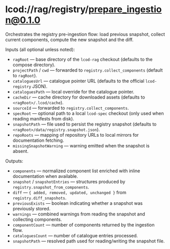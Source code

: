 # lcod://rag/registry/prepare_ingestion@0.1.0

Orchestrates the registry pre-ingestion flow: load previous snapshot, collect
current components, compute the new snapshot and the diff.

Inputs (all optional unless noted):

- `ragRoot` — base directory of the `lcod-rag` checkout (defaults to the compose directory).
- `projectPath` / `cwd` — forwarded to `registry.collect_components` (default to `ragRoot`).
- `cataloguesUrl` — catalogue pointer URL (defaults to the official `lcod-registry` JSON).
- `cataloguesPath` — local override for the catalogue pointer.
- `cacheDir` — cache directory for downloaded assets (defaults to `<ragRoot>/.lcod/cache`).
- `sourceId` — forwarded to `registry.collect_components`.
- `specRoot` — optional path to a local `lcod-spec` checkout (only used when reading manifests from disk).
- `snapshotPath` — file used to persist the registry snapshot (defaults to `<ragRoot>/data/registry.snapshot.json`).
- `repoRoots` — mapping of repository URLs to local mirrors for documentation fetching.
- `missingSnapshotWarning` — warning emitted when the snapshot is absent.

Outputs:

- `components` — normalized component list enriched with inline documentation when available.
- `snapshot` / `snapshotEntries` — structures produced by `registry.snapshot_from_components`.
- `diff` — `{ added, removed, updated, unchanged }` from `registry.diff_snapshots`.
- `previousExists` — boolean indicating whether a snapshot was previously stored.
- `warnings` — combined warnings from reading the snapshot and collecting components.
- `componentCount` — number of components returned by the ingestion flow.
- `cataloguesCount` — number of catalogue entries processed.
- `snapshotPath` — resolved path used for reading/writing the snapshot file.
